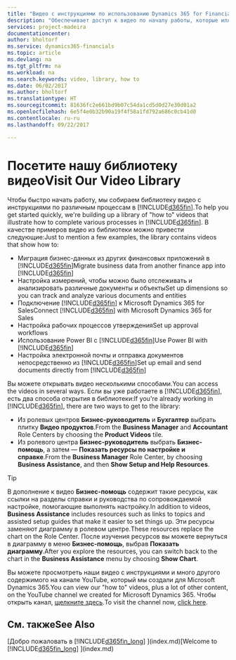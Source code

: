 ```yaml
---
title: "Видео с инструкциями по использованию Dynamics 365 for Financials| Документы Майкрософт"
description: "Обеспечивает доступ к видео по началу работы, которые иллюстрируют выполнение типовых задач."
services: project-madeira
documentationcenter: 
author: bholtorf
ms.service: dynamics365-financials
ms.topic: article
ms.devlang: na
ms.tgt_pltfrm: na
ms.workload: na
ms.search.keywords: video, library, how to
ms.date: 06/02/2017
ms.author: bholtorf
ms.translationtype: HT
ms.sourcegitcommit: 81636fc2e661bd9b07c54da1cd5d0d27e30d01a2
ms.openlocfilehash: 6e5f4e0b32b90a19f4f58a1fd792a686c0cb41d0
ms.contentlocale: ru-ru
ms.lasthandoff: 09/22/2017

---
```

# <a name="visit-our-video-library"></a><span data-ttu-id="f0012-103">Посетите нашу библиотеку видео</span><span class="sxs-lookup"><span data-stu-id="f0012-103">Visit Our Video Library</span></span>
<span data-ttu-id="f0012-104">Чтобы быстро начать работу, мы собираем библиотеку видео с инструкциями по различным процессам в [!INCLUDE[d365fin](includes/d365fin_md.md)].</span><span class="sxs-lookup"><span data-stu-id="f0012-104">To help you get started quickly, we're building up a library of "how to" videos that illustrate how to complete various processes in [!INCLUDE[d365fin](includes/d365fin_md.md)].</span></span> <span data-ttu-id="f0012-105">В качестве примеров видео из библиотеки можно привести следующие:</span><span class="sxs-lookup"><span data-stu-id="f0012-105">Just to mention a few examples, the library contains videos that show how to:</span></span>  

* <span data-ttu-id="f0012-106">Миграция бизнес-данных из других финансовых приложений в [!INCLUDE[d365fin](includes/d365fin_md.md)]</span><span class="sxs-lookup"><span data-stu-id="f0012-106">Migrate business data from another finance app into [!INCLUDE[d365fin](includes/d365fin_md.md)]</span></span>  
* <span data-ttu-id="f0012-107">Настройка измерений, чтобы можно было отслеживать и анализировать различные документы и объекты</span><span class="sxs-lookup"><span data-stu-id="f0012-107">Set up dimensions so you can track and analyze various documents and entities</span></span>
* <span data-ttu-id="f0012-108">Подключение [!INCLUDE[d365fin](includes/d365fin_md.md)] к Microsoft Dynamics 365 for Sales</span><span class="sxs-lookup"><span data-stu-id="f0012-108">Connect [!INCLUDE[d365fin](includes/d365fin_md.md)] with Microsoft Dynamics 365 for Sales</span></span>
* <span data-ttu-id="f0012-109">Настройка рабочих процессов утверждения</span><span class="sxs-lookup"><span data-stu-id="f0012-109">Set up approval workflows</span></span>  
* <span data-ttu-id="f0012-110">Использование Power BI с [!INCLUDE[d365fin](includes/d365fin_md.md)]</span><span class="sxs-lookup"><span data-stu-id="f0012-110">Use Power BI with [!INCLUDE[d365fin](includes/d365fin_md.md)]</span></span>  
* <span data-ttu-id="f0012-111">Настройка электронной почты и отправка документов непосредственно из [!INCLUDE[d365fin](includes/d365fin_md.md)]</span><span class="sxs-lookup"><span data-stu-id="f0012-111">Set up email and send documents directly from [!INCLUDE[d365fin](includes/d365fin_md.md)]</span></span>  

<span data-ttu-id="f0012-112">Вы можете открывать видео несколькими способами.</span><span class="sxs-lookup"><span data-stu-id="f0012-112">You can access the videos in several ways.</span></span> <span data-ttu-id="f0012-113">Если вы уже работаете в [!INCLUDE[d365fin](includes/d365fin_md.md)], есть два способа открытия в библиотеки:</span><span class="sxs-lookup"><span data-stu-id="f0012-113">If you're already working in [!INCLUDE[d365fin](includes/d365fin_md.md)], there are two ways to get to the library:</span></span>

* <span data-ttu-id="f0012-114">Из ролевых центров **Бизнес-руководитель** и **Бухгалтер** выбрать плитку **Видео продуктов**.</span><span class="sxs-lookup"><span data-stu-id="f0012-114">From the **Business Manager** and **Accountant** Role Centers by choosing the **Product Videos** tile.</span></span>  
* <span data-ttu-id="f0012-115">Из ролевого центра **Бизнес-руководитель** выбрать **Бизнес-помощь**, а затем — **Показать ресурсы по настройке и справке**.</span><span class="sxs-lookup"><span data-stu-id="f0012-115">From the **Business Manager** Role Center, by choosing **Business Assistance**, and then **Show Setup and Help Resources**.</span></span>  

> [!Tip]  
> <span data-ttu-id="f0012-116">В дополнение к видео **Бизнес-помощь** содержит такие ресурсы, как ссылки на разделы справки и руководства по сопровождаемой настройке, помогающие выполнять настройку.</span><span class="sxs-lookup"><span data-stu-id="f0012-116">In addition to videos, **Business Assistance** includes resources such as links to topics and assisted setup guides that make it easier to set things up.</span></span> <span data-ttu-id="f0012-117">Эти ресурсы заменяют диаграмму в ролевом центре.</span><span class="sxs-lookup"><span data-stu-id="f0012-117">These resources replace the chart on the Role Center.</span></span> <span data-ttu-id="f0012-118">После изучения ресурсов вы можете вернуться в диаграмму в меню **Бизнес-помощь**, выбрав **Показать диаграмму**.</span><span class="sxs-lookup"><span data-stu-id="f0012-118">After you explore the resources, you can switch back to the chart in the **Business Assistance** menu by choosing **Show Chart**.</span></span>  
  
<span data-ttu-id="f0012-119">Вы можете просмотреть наши видео с инструкциями и много другого содержимого на канале YouTube, который мы создали для Microsoft Dynamics 365.</span><span class="sxs-lookup"><span data-stu-id="f0012-119">You can view our "how to" videos, plus a lot of other content, on the YouTube channel we created for Microsoft Dynamics 365.</span></span> <span data-ttu-id="f0012-120">Чтобы открыть канал, [щелкните здесь](https://go.microsoft.com/fwlink/?linkid=851533).</span><span class="sxs-lookup"><span data-stu-id="f0012-120">To visit the channel now, [click here](https://go.microsoft.com/fwlink/?linkid=851533).</span></span>

## <a name="see-also"></a><span data-ttu-id="f0012-121">См. также</span><span class="sxs-lookup"><span data-stu-id="f0012-121">See Also</span></span>
<span data-ttu-id="f0012-122">[Добро пожаловать в [!INCLUDE[d365fin_long](includes/d365fin_long_md.md)] ](index.md)</span><span class="sxs-lookup"><span data-stu-id="f0012-122">[Welcome to [!INCLUDE[d365fin_long](includes/d365fin_long_md.md)] ](index.md)</span></span>

